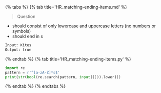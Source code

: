 {% tabs %}
{% tab title='HR_matching-ending-items.md' %}

> Question

* should consist of only lowercase and uppercase letters (no numbers or symbols)
* should end in s

```txt
Input: Kites
Output: true
```

{% endtab %}
{% tab title='HR_matching-ending-items.py' %}

```py
import re
pattern = r'^[a-zA-Z]*s$'
print(str(bool(re.search(pattern, input()))).lower())
```

{% endtab %}
{% endtabs %}
